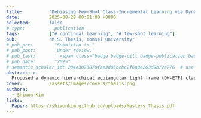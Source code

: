 ```yaml
---
title:          "Debiasing Few-Shot Class-Incremental Learning via Dynamic Feature Classifier Alignment"
date:           2025-08-29 00:01:00 +0800
selected:       false
# type:           publication
tags:           ["# continual learning", "# few-shot learning"]
pub:            "M.S. Thesis, Yonsei University"
# pub_pre:        "Submitted to "
# pub_post:       'Under review.'
# pub_last:       ' <span class="badge badge-pill badge-publication badge-success">Spotlight</span>'
# pub_date:       "2025"
# semantic_scholar_id: 204e3073870fae3d05bcbc2f6a8e263d9b72e776  # use this to retrieve citation count
abstract: >-
  Proposed a dynamic hierarchical equiangular tight frame (DH-ETF) classifier that mitigates base-class bias by preserving prior knowledge through a fixed cluster-level ETF, while enabling flexible accommodation of new classes using adaptable class-level ETFs within each cluster.
cover:          /assets/images/covers/thesis.png
authors:
  - Shiwon Kim
links:
  Paper: https://shiwonkim.github.io/uploads/Masters_Thesis.pdf
---
```

